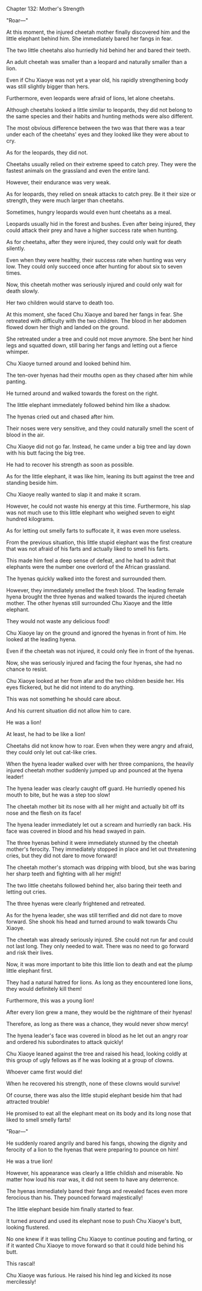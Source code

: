 Chapter 132: Mother's Strength

"Roar—"

At this moment, the injured cheetah mother finally discovered him and the little elephant behind him. She immediately bared her fangs in fear.

The two little cheetahs also hurriedly hid behind her and bared their teeth.

An adult cheetah was smaller than a leopard and naturally smaller than a lion.

Even if Chu Xiaoye was not yet a year old, his rapidly strengthening body was still slightly bigger than hers.

Furthermore, even leopards were afraid of lions, let alone cheetahs.

Although cheetahs looked a little similar to leopards, they did not belong to the same species and their habits and hunting methods were also different.

The most obvious difference between the two was that there was a tear under each of the cheetahs' eyes and they looked like they were about to cry.

As for the leopards, they did not.

Cheetahs usually relied on their extreme speed to catch prey. They were the fastest animals on the grassland and even the entire land.

However, their endurance was very weak.

As for leopards, they relied on sneak attacks to catch prey. Be it their size or strength, they were much larger than cheetahs.

Sometimes, hungry leopards would even hunt cheetahs as a meal.

Leopards usually hid in the forest and bushes. Even after being injured, they could attack their prey and have a higher success rate when hunting.

As for cheetahs, after they were injured, they could only wait for death silently.

Even when they were healthy, their success rate when hunting was very low. They could only succeed once after hunting for about six to seven times.

Now, this cheetah mother was seriously injured and could only wait for death slowly.

Her two children would starve to death too.

At this moment, she faced Chu Xiaoye and bared her fangs in fear. She retreated with difficulty with the two children. The blood in her abdomen flowed down her thigh and landed on the ground.

She retreated under a tree and could not move anymore. She bent her hind legs and squatted down, still baring her fangs and letting out a fierce whimper.

Chu Xiaoye turned around and looked behind him.

The ten-over hyenas had their mouths open as they chased after him while panting.

He turned around and walked towards the forest on the right.

The little elephant immediately followed behind him like a shadow.

The hyenas cried out and chased after him.

Their noses were very sensitive, and they could naturally smell the scent of blood in the air.

Chu Xiaoye did not go far. Instead, he came under a big tree and lay down with his butt facing the big tree.

He had to recover his strength as soon as possible.

As for the little elephant, it was like him, leaning its butt against the tree and standing beside him.

Chu Xiaoye really wanted to slap it and make it scram.

However, he could not waste his energy at this time. Furthermore, his slap was not much use to this little elephant who weighed seven to eight hundred kilograms.

As for letting out smelly farts to suffocate it, it was even more useless.

From the previous situation, this little stupid elephant was the first creature that was not afraid of his farts and actually liked to smell his farts.

This made him feel a deep sense of defeat, and he had to admit that elephants were the number one overlord of the African grassland.

The hyenas quickly walked into the forest and surrounded them.

However, they immediately smelled the fresh blood. The leading female hyena brought the three hyenas and walked towards the injured cheetah mother. The other hyenas still surrounded Chu Xiaoye and the little elephant.

They would not waste any delicious food\!

Chu Xiaoye lay on the ground and ignored the hyenas in front of him. He looked at the leading hyena.

Even if the cheetah was not injured, it could only flee in front of the hyenas.

Now, she was seriously injured and facing the four hyenas, she had no chance to resist.

Chu Xiaoye looked at her from afar and the two children beside her. His eyes flickered, but he did not intend to do anything.

This was not something he should care about.

And his current situation did not allow him to care.

He was a lion\!

At least, he had to be like a lion\!

Cheetahs did not know how to roar. Even when they were angry and afraid, they could only let out cat-like cries.

When the hyena leader walked over with her three companions, the heavily injured cheetah mother suddenly jumped up and pounced at the hyena leader\!

The hyena leader was clearly caught off guard. He hurriedly opened his mouth to bite, but he was a step too slow\!

The cheetah mother bit its nose with all her might and actually bit off its nose and the flesh on its face\!

The hyena leader immediately let out a scream and hurriedly ran back. His face was covered in blood and his head swayed in pain.

The three hyenas behind it were immediately stunned by the cheetah mother's ferocity. They immediately stopped in place and let out threatening cries, but they did not dare to move forward\!

The cheetah mother's stomach was dripping with blood, but she was baring her sharp teeth and fighting with all her might\!

The two little cheetahs followed behind her, also baring their teeth and letting out cries.

The three hyenas were clearly frightened and retreated.

As for the hyena leader, she was still terrified and did not dare to move forward. She shook his head and turned around to walk towards Chu Xiaoye.

The cheetah was already seriously injured. She could not run far and could not last long. They only needed to wait. There was no need to go forward and risk their lives.

Now, it was more important to bite this little lion to death and eat the plump little elephant first.

They had a natural hatred for lions. As long as they encountered lone lions, they would definitely kill them\!

Furthermore, this was a young lion\!

After every lion grew a mane, they would be the nightmare of their hyenas\!

Therefore, as long as there was a chance, they would never show mercy\!

The hyena leader's face was covered in blood as he let out an angry roar and ordered his subordinates to attack quickly\!

Chu Xiaoye leaned against the tree and raised his head, looking coldly at this group of ugly fellows as if he was looking at a group of clowns.

Whoever came first would die\!

When he recovered his strength, none of these clowns would survive\!

Of course, there was also the little stupid elephant beside him that had attracted trouble\!

He promised to eat all the elephant meat on its body and its long nose that liked to smell smelly farts\!

"Roar—"

He suddenly roared angrily and bared his fangs, showing the dignity and ferocity of a lion to the hyenas that were preparing to pounce on him\!

He was a true lion\!

However, his appearance was clearly a little childish and miserable. No matter how loud his roar was, it did not seem to have any deterrence.

The hyenas immediately bared their fangs and revealed faces even more ferocious than his. They pounced forward majestically\!

The little elephant beside him finally started to fear.

It turned around and used its elephant nose to push Chu Xiaoye's butt, looking flustered.

No one knew if it was telling Chu Xiaoye to continue pouting and farting, or if it wanted Chu Xiaoye to move forward so that it could hide behind his butt.

This rascal\!

Chu Xiaoye was furious. He raised his hind leg and kicked its nose mercilessly\!